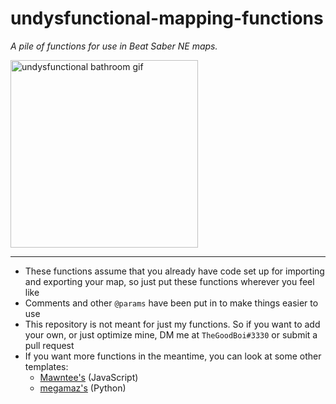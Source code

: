 # undysfunctional-mapping-functions
*A pile of functions for use in Beat Saber NE maps.*

<img src="https://cdn.discordapp.com/attachments/803471147898241027/967958369849720842/caption.gif" alt="undysfunctional bathroom gif" title="undysfunctional bathroom" style="width:300px">

---

* These functions assume that you already have code set up for importing and exporting your map, so just put these functions wherever you feel like
* Comments and other `@params` have been put in to make things easier to use
* This repository is not meant for just my functions. So if you want to add your own, or just optimize mine, DM me at `TheGoodBoi#3330` or submit a pull request
* If you want more functions in the meantime, you can look at some other templates:
    * [Mawntee's](https://github.com/Mawntee/Noodle-Extensions-Template-FIle) (JavaScript)
    * [megamaz's](https://github.com/megamaz/python-noodleExtensions-template) (Python)